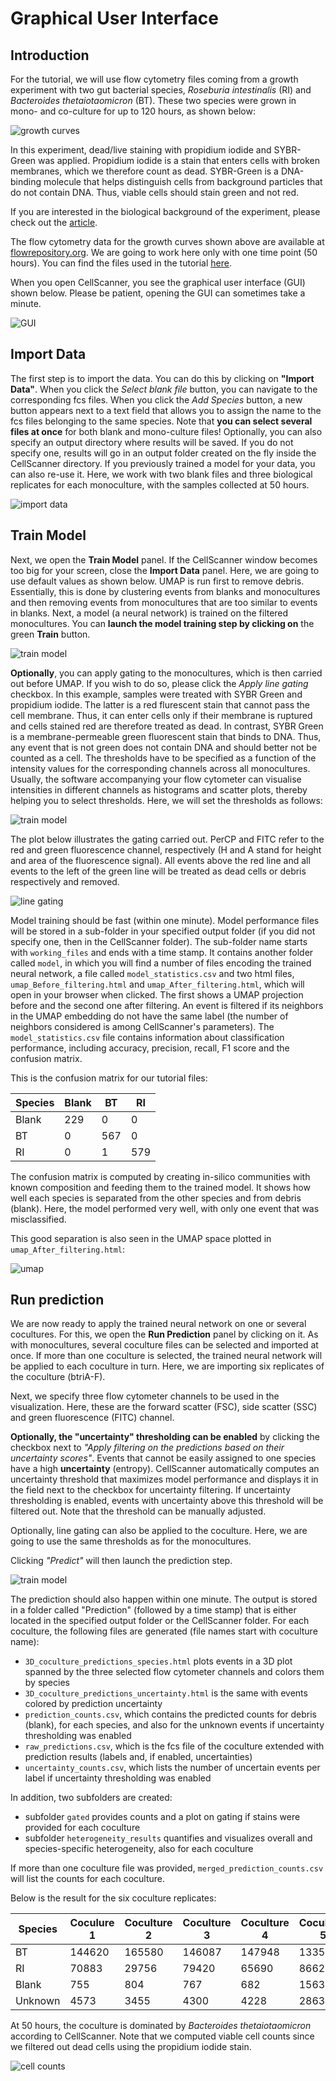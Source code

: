 
Graphical User Interface
============


## Introduction
For the tutorial, we will use flow cytometry files coming from a growth experiment with two gut bacterial species, *Roseburia intestinalis* (RI) and *Bacteroides thetaiotaomicron* (BT). These two species were grown in mono- and co-culture for up to 120 hours, as shown below:

![growth curves](../_static/growthcurves.png)


In this experiment, dead/live staining with propidium iodide and SYBR-Green was applied. 
Propidium iodide is a stain that enters cells with broken membranes, which we therefore count as dead. 
SYBR-Green is a DNA-binding molecule that helps distinguish cells from background particles that do not contain DNA. 
Thus, viable cells should stain green and not red.

If you are interested in the biological background of the experiment, please check out the 
[article](https://www.nature.com/articles/s41396-023-01501-1).

The flow cytometry data for the growth curves shown above are available at 
[flowrepository.org](https://flowrepository.org/id/FR-FCM-Z6YM).
We are going to work here only with one time point (50 hours). You can find the files used in the tutorial 
[here](http://msysbiology.com/documents/CellScanner/CS2TutorialFiles.zip). 
 
When you open CellScanner, you see the graphical user interface (GUI) shown below. Please be patient, opening the GUI can sometimes take a minute.

![GUI](../_static//GUI.png)

## Import Data
The first step is to import the data. You can do this by clicking on **"Import Data"**. When you click the *Select blank file* button, you can navigate to the corresponding fcs files. When you click the *Add Species* button, a new button appears next to a text field that allows you to assign the name to the fcs files belonging to the same species.
Note that **you can select several files at once** for both blank and mono-culture files! 
Optionally, you can also specify an output directory where results will be saved. 
If you do not specify one, results will go in an output folder created on the fly inside the CellScanner directory. 
If you previously trained a model for your data, you can also re-use it. Here, we work with two blank files and three biological replicates for each monoculture, with the samples collected at 50 hours. 

![import data](../_static//Import_data_step.png) 

## Train Model
Next, we open the **Train Model** panel. 
If the CellScanner window becomes too big for your screen, close the **Import Data** panel. 
Here, we are going to use default values as shown below. 
UMAP is run first to remove debris. 
Essentially, this is done by clustering events from blanks and monocultures and then removing events from monocultures that are too similar to events in blanks. 
Next, a model (a neural network) is trained on the filtered monocultures. You can **launch the model training step by clicking on** the green **Train** button.

![train model](../_static//Train_model_step.png) 

**Optionally**, you can apply gating to the monocultures, which is then carried out before UMAP. If you wish to do so, please click the *Apply line gating* checkbox. In this example, samples were treated with SYBR Green and propidium iodide. The latter is a red flurescent stain that cannot pass the cell membrane. Thus, it can enter cells only if their membrane is ruptured and cells stained red are therefore treated as dead.
In contrast, SYBR Green is a membrane-permeable green fluorescent stain that binds to DNA. Thus, any event that is not green does not contain DNA and should better not be counted as a cell. The thresholds have to be specified as a function of the intensity values for the corresponding channels across all monocultures. Usually, the software accompanying your flow cytometer can visualise intensities in different channels as histograms and scatter plots, thereby helping you to select thresholds. Here, we will set the thresholds as follows:

![train model](../_static//line_gating_setting.png) 

The plot below illustrates the gating carried out. PerCP and FITC refer to the red and green fluorescence channel, respectively (H and A stand for height and area of the fluorescence signal). All events above the red line and all events to the left of the green line will be treated as dead cells or debris respectively and removed.

![line gating](../_static//line_gating.png)


Model training should be fast (within one minute). 
Model performance files will be stored in a sub-folder in your specified output folder (if you did not specify one, then in the CellScanner folder). 
The sub-folder name starts with `working_files` and ends with a time stamp. 
It contains another folder called `model`, in which you will find a number of files encoding the trained neural network, a file called `model_statistics.csv` and two html files, `umap_Before_filtering.html` and `umap_After_filtering.html`, which will open in your browser when clicked. 
The first shows a UMAP projection before and the second one after filtering. 
An event is filtered if its neighbors in the UMAP embedding do not have the same label (the number of neighbors considered is among CellScanner's parameters). 
The `model_statistics.csv` file contains information about classification performance, including accuracy, precision, recall, F1 score and the confusion matrix.

This is the confusion matrix for our tutorial files:

| Species | Blank | BT | RI | 
| ----------- | ----------- | ------- | ----|
| Blank | 229 | 0 | 0 | 
| BT | 0 | 567 | 0 | 
| RI | 0 | 1 | 579 | 

The confusion matrix is computed by creating in-silico communities with known composition and feeding them to the trained model. It shows how well each species is separated from the other species and from debris (blank). Here, the model performed very well, with only one event that was misclassified. 

This good separation is also seen in the UMAP space plotted in `umap_After_filtering.html`:

![umap](../_static//umap_after_filtering.png)


## Run prediction
We are now ready to apply the trained neural network on one or several cocultures. 
For this, we open the **Run Prediction** panel by clicking on it. 
As with monocultures, several coculture files can be selected and imported at once. 
If more than one coculture is selected, the trained neural network will be applied to each coculture in turn. 
Here, we are importing six replicates of the coculture (btriA-F). 

Next, we specify three flow cytometer channels to be used in the visualization. Here, these are the forward scatter (FSC), side scatter (SSC) and green fluorescence (FITC) channel.

**Optionally, the "uncertainty" thresholding can be enabled** by clicking the checkbox next to 
*"Apply filtering on the predictions based on their uncertainty scores"*. 
Events that cannot be easily assigned to one species have a high **uncertainty** (entropy).
CellScanner automatically computes an uncertainty threshold that maximizes model performance and displays it in the field next to the checkbox for uncertainty filtering. If uncertainty thresholding is enabled, events with uncertainty above this threshold will be filtered out. Note that the threshold can be manually adjusted. 

Optionally, line gating can also be applied to the coculture. Here, we are going to use the same thresholds as for the monocultures.

Clicking *"Predict"* will then launch the prediction step. 

![train model](../_static//Run_prediction_step.png) 

The prediction should also happen within one minute. The output is stored in a folder called "Prediction" (followed by a time stamp) that is either located in the specified output folder or the CellScanner folder.
For each coculture, the following files are generated (file names start with coculture name): 

- `3D_coculture_predictions_species.html` plots events in a 3D plot spanned by the three selected flow cytometer channels and colors them by species
- `3D_coculture_predictions_uncertainty.html` is the same with events colored by prediction uncertainty
- `prediction_counts.csv`, which contains the predicted counts for debris (blank), for each species, and also for the unknown events if uncertainty thresholding was enabled
- `raw_predictions.csv`, which is the fcs file of the coculture extended with prediction results (labels and, if enabled, uncertainties) 
- `uncertainty_counts.csv`, which lists the number of uncertain events per label if uncertainty thresholding was enabled

In addition, two subfolders are created:

- subfolder `gated` provides counts and a plot on gating if stains were provided for each coculture
- subfolder `heterogeneity_results` quantifies and visualizes overall and species-specific heterogeneity, also for each coculture 

If more than one coculture file was provided, `merged_prediction_counts.csv` will list the counts for each coculture.

Below is the result for the six coculture replicates:

| Species | Coculure 1 | Coculture 2 | Coculture 3 | Coculture 4 | Coculture 5 | Coculture 6 |
| ----------- | ----------- | ------- | ----| -----| ---- | ------ | 
| BT | 144620 | 165580 | 146087 | 147948 | 133500 | 139105 |
| RI | 70883 | 29756 | 79420 | 65690 | 86624 | 82162 |
| Blank | 755 | 804 | 767 | 682 | 1563 | 892 |
| Unknown | 4573 | 3455 | 4300 | 4228 | 28639 | 13516 |


At 50 hours, the coculture is dominated by *Bacteroides thetaiotaomicron* according to CellScanner. Note that we computed viable cell counts since we filtered out dead cells using the propidium iodide stain.

![cell counts](../_static//cell_count_plot.png)
